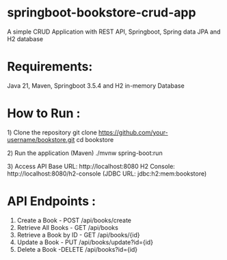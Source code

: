 # springboot-bookstore-crud-app

A simple CRUD Application with REST API, Springboot, Spring data JPA and H2 database

# Requirements: 
Java 21, Maven, Springboot 3.5.4 and H2 in-memory Database

# How to Run : 
1️) Clone the repository
git clone https://github.com/your-username/bookstore.git
cd bookstore

2️) Run the application (Maven)
./mvnw spring-boot:run

3️) Access
API Base URL: http://localhost:8080
H2 Console: http://localhost:8080/h2-console
(JDBC URL: jdbc:h2:mem:bookstore)


# API Endpoints : 
1. Create a Book - POST /api/books/create
2. Retrieve All Books - GET /api/books
3. Retrieve a Book by ID - GET /api/books/{id}
4. Update a Book - PUT /api/books/update?id={id}
5. Delete a Book -DELETE /api/books?id={id}



